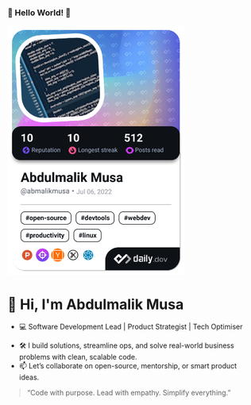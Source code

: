 ### 👋 Hello World! 👋

<!--
**abmalikmusa/abmalikmusa** is a ✨ _special_ ✨ repository because its `README.md` (this file) appears on your GitHub profile.

Here are some ideas to get you started:

- 🔭 I’m currently working on ...
- 🌱 I’m currently learning ...
- 👯 I’m looking to collaborate on ...
- 🤔 I’m looking for help with ...
- 💬 Ask me about ...
- 📫 How to reach me: ...
- 😄 Pronouns: ...
- ⚡ Fun fact: ...
-->
<!--<a href="https://app.daily.dev/abmalikmusa"><img src="https://api.daily.dev/devcards/v2/LIoWRd5RhiNALJ4047Jwh.png?type=wide&r=rfy" width="652" alt="Abdulmalik Musa's Dev Card"/></a>-->

<a href="https://app.daily.dev/abmalikmusa"><img src="./devcard.png" width="356" alt="Abdulmalik's Dev Card"/></a>

# 👋 Hi, I'm Abdulmalik Musa

- 💻 Software Development Lead | Product Strategist | Tech Optimiser
<!--- 🔧 Tools I use: `.NET Core`, `SQL Server`, `Next.js`, `SharePoint`, `Power BI`, `NGINX`, `Linux`-->
- 🛠️ I build solutions, streamline ops, and solve real-world business problems with clean, scalable code.
- 📫 Let’s collaborate on open-source, mentorship, or smart product ideas.

> “Code with purpose. Lead with empathy. Simplify everything.”


